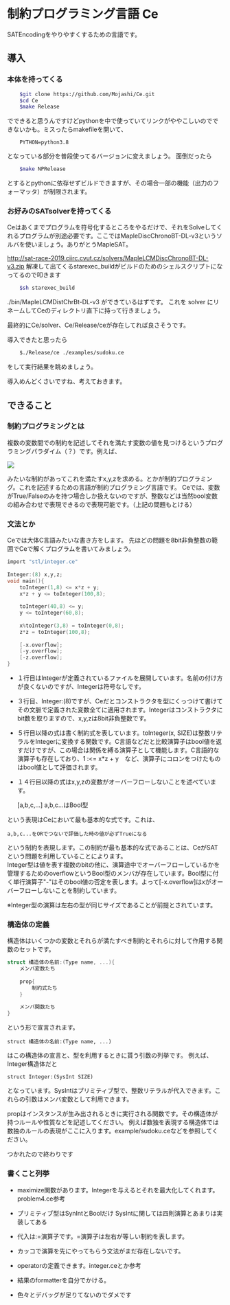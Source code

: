 # 制約プログラミング言語 Ce

SATEncodingをやりやすくするための言語です。

## 導入
### 本体を持ってくる
```sh
    $git clone https://github.com/Mojashi/Ce.git
    $cd Ce
    $make Release
```
でできると思うんですけどpythonを中で使っていてリンクがややこしいのでできないかも。ミスったらmakefileを開いて、
```
    PYTHON=python3.8
```
となっている部分を普段使ってるバージョンに変えましょう。
面倒だったら
```sh
    $make NPRelease
```
とするとpythonに依存せずビルドできますが、その場合一部の機能（出力のフォーマッタ）が制限されます。

### お好みのSATsolverを持ってくる
Ceはあくまでプログラムを符号化するところをやるだけで、それをSolveしてくれるプログラムが別途必要です。ここではMapleDiscChronoBT-DL-v3というソルバを使いましょう。ありがとうMapleSAT。

http://sat-race-2019.ciirc.cvut.cz/solvers/MapleLCMDiscChronoBT-DL-v3.zip
解凍して出てくるstarexec_buildがビルドのためのシェルスクリプトになってるので叩きます
```sh
    $sh starexec_build
```
./bin/MapleLCMDistChrBt-DL-v3
ができているはずです。
これを
solver
にリネームしてCeのディレクトリ直下に持って行きましょう。

最終的にCe/solver、Ce/Release/ceが存在してれば良さそうです。

導入できたと思ったら
```sh
    $./Release/ce ./examples/sudoku.ce
```
をして実行結果を眺めましょう。

導入めんどくさいですね、考えておきます。

## できること
### 制約プログラミングとは
複数の変数間での制約を記述してそれを満たす変数の値を見つけるというプログラミングパラダイム（？）です。例えば、

<img src="https://latex.codecogs.com/gif.latex?$x,y,z&space;\in&space;\mathbb{Z}&space;\\&space;1&space;\le&space;xz&space;&plus;&space;y&space;\le&space;100&space;\\&space;40&space;\le&space;y&space;\le&space;60&space;\\&space;x&space;\equiv&space;0&space;(mod&space;3)&space;\\&space;z^2&space;=&space;100$"/>

みたいな制約があってこれを満たすx,y,zを求める。とかが制約プログラミング。これを記述するための言語が制約プログラミング言語です。
Ceでは、変数がTrue/Falseのみを持つ場合しか扱えないのですが、整数などは当然bool変数の組み合わせで表現できるので表現可能です。（上記の問題もとける）

### 文法とか
Ceでは大体C言語みたいな書き方をします。
先ほどの問題を8bit非負整数の範囲でCeで解くプログラムを書いてみましょう。

```c
import "stl/integer.ce"
    
Integer:(8) x,y,z;
void main(){
    toInteger(1,8) <= x*z + y;
    x*z + y <= toInteger(100,8);
    
    toInteger(40,8) <= y;
    y <= toInteger(60,8);
    
    x%toInteger(3,8) = toInteger(0,8);
    z*z = toInteger(100,8);
    
    [-x.overflow];
    [-y.overflow];
    [-z.overflow];
}
```
- １行目はIntegerが定義されているファイルを展開しています。名前の付け方が良くないのですが、Integerは符号なしです。

- ３行目、Integer:(8)ですが、Ceだとコンストラクタを型にくっつけて書けてその文脈で定義された変数全てに適用されます。Integerはコンストラクタにbit数を取りますので、x,y,zは8bit非負整数です。

- ５行目以降の式は書く制約式を表しています。toInteger(x, SIZE)は整数リテラルをIntegerに変換する関数です。C言語などだと比較演算子はbool値を返すだけですが、この場合は関係を縛る演算子として機能します。C言語的な演算子も存在しており、1 :<= x*z + y　など、演算子にコロンをつけたものはbool値として評価されます。

- １４行目以降の式はx,y,zの変数がオーバーフローしないことを述べています。

    [a,b,c,...] a,b,c...はBool型
    
という表現はCeにおいて最も基本的な式です。これは、

    a,b,c...をORでつないで評価した時の値が必ずTrueになる
    
という制約を表現します。この制約が最も基本的な式であることは、CeがSATという問題を利用していることによります。<br>
Integer型は値を表す複数のbitの他に、演算途中でオーバーフローしているかを管理するためのoverflowというBool型のメンバが存在しています。Bool型に付く単行演算子"-"はそのbool値の否定を表します。よって[-x.overflow]はxがオーバーフローしないことを制約しています。

※Integer型の演算は左右の型が同じサイズであることが前提とされています。

### 構造体の定義
構造体はいくつかの変数とそれらが満たすべき制約とそれらに対して作用する関数のセットです。

```c
struct 構造体の名前:(Type name, ...){
    メンバ変数たち
    
    prop{
        制約式たち
    }
    
    メンバ関数たち
}
```
という形で宣言されます。

    struct 構造体の名前:(Type name, ...)
    
はこの構造体の宣言と、型を利用するときに貰う引数の列挙です。
例えば、Integer構造体だと

    struct Integer:(SysInt SIZE)

となっています。SysIntはプリミティブ型で、整数リテラルが代入できます。これらの引数はメンバ変数として利用できます。


propはインスタンスが生み出されるときに実行される関数です。その構造体が持つルールや性質などを記述してください。
例えば数独を表現する構造体では数独のルールの表現がここに入ります。example/sudoku.ceなどを参照してください。

つかれたので終わりです

### 書くこと列挙
- maximize関数があります。Integerを与えるとそれを最大化してくれます。problem4.ce参考

- プリミティブ型はSynIntとBoolだけ SysIntに関しては四則演算とあまりは実装してある

- 代入は:=演算子です。=演算子は左右が等しい制約を表します。

- カッコで演算を先にやってもらう文法がまだ存在しないです。

- operatorの定義できます。integer.ceとか参考

- 結果のformatterを自分でかける。

- 色々とデバッグが足りてないのでダメです

